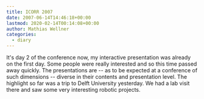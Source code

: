 ```yaml
---
title: ICORR 2007
date: 2007-06-14T14:46:18+00:00
lastmod: 2020-02-14T00:14:08+00:00
author: Mathias Wellner
categories:
  - diary
---
```

It's day 2 of the conference now, my interactive presentation was already on the first day. Some people were really interested and so this time passed away quickly. The presentations are -- as to be expected at a conference of such dimensions -- diverse in their contents and presentation level. The highlight so far was a trip to Delft University yesterday. We had a lab visit there and saw some very interesting robotic projects. 